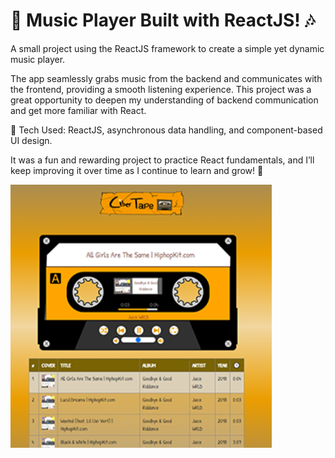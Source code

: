 # 🎵 Music Player Built with ReactJS! 🎶

A small project using the ReactJS framework to create a simple yet dynamic music player.

The app seamlessly grabs music from the backend and communicates with the frontend, providing a smooth listening experience. This project was a great opportunity to deepen my understanding of backend communication and get more familiar with React.

🔧 Tech Used: ReactJS, asynchronous data handling, and component-based UI design.

It was a fun and rewarding project to practice React fundamentals, and I’ll keep improving it over time as I continue to learn and grow! 🚀

![Screenshot](/screenshot.png?raw=true "Example")
